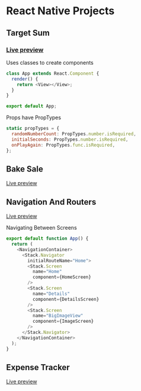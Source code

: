 # React Native Projects

## Target Sum

### [Live preview](https://snack.expo.dev/@petitoff/targetsum)

Uses classes to create components

```js
class App extends React.Component {
  render() {
    return <View></View>;
  }
}

export default App;
```

Props have PropTypes

```js
static propTypes = {
  randomNumberCount: PropTypes.number.isRequired,
  initialSeconds: PropTypes.number.isRequired,
  onPlayAgain: PropTypes.func.isRequired,
};
```

## Bake Sale

[Live preview](https://snack.expo.dev/@petitoff/bakesale)

## Navigation And Routers

[Live preview](https://snack.expo.dev/@petitoff/navigationandroutes)

Navigating Between Screens
``` js
export default function App() {
  return (
    <NavigationContainer>
      <Stack.Navigator
        initialRouteName="Home">
        <Stack.Screen
          name="Home"
          component={HomeScreen}
        />
        <Stack.Screen
          name="Details"
          component={DetailsScreen}
        />
        <Stack.Screen
          name="BigImageView"
          component={ImageScreen}
        />
      </Stack.Navigator>
    </NavigationContainer>
  );
}
```

## Expense Tracker


[Live preview](https://snack.expo.dev/@petitoff/expense-tracker)
